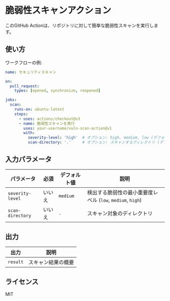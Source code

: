 # 脆弱性スキャンアクション

このGitHub Actionは、リポジトリに対して簡単な脆弱性スキャンを実行します。

## 使い方

ワークフローの例:

```yaml
name: セキュリティスキャン

on:
  pull_request:
    types: [opened, synchronize, reopened]

jobs:
  scan:
    runs-on: ubuntu-latest
    steps:
      - uses: actions/checkout@v3
      - name: 脆弱性スキャンを実行
        uses: your-username/vuln-scan-action@v1
        with:
          severity-level: 'high'  # オプション: high, medium, low (デフォルト: medium)
          scan-directory: '.'     # オプション: スキャンするディレクトリ (デフォルト: .)
```

## 入力パラメータ

| パラメータ | 必須 | デフォルト値 | 説明 |
|------------|------|--------------|------|
| `severity-level` | いいえ | `medium` | 検出する脆弱性の最小重要度レベル (`low`, `medium`, `high`) |
| `scan-directory` | いいえ | `.` | スキャン対象のディレクトリ |

## 出力

| 出力 | 説明 |
|------|------|
| `result` | スキャン結果の概要 |

## ライセンス

MIT